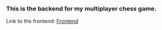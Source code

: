 ### This is the backend for my multiplayer chess game.

Link to the frontend: [Frontend](https://github.com/CodePro-art/multiplayer-chess-game-master)
